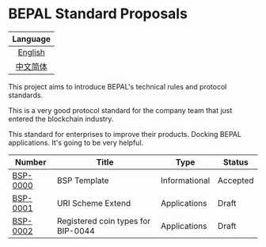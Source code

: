# BEPAL Standard Proposals


|         Language         |
| :----------------------: |
|   [English](README_en.md)   |
| [中文简体](README.md) |

This project aims to introduce BEPAL's technical rules and protocol standards.

This is a very good protocol standard for the company team that just entered the blockchain industry.

This standard for enterprises to improve their products. Docking BEPAL applications. It's going to be very helpful.


| Number                           | Title                                                          | Type          | Status   |
|----------------------------------|----------------------------------------------------------------|---------------|----------|
| [BSP-0000](bsp-0000/bsp-0000_en.md) | BSP Template                                                   | Informational | Accepted |
| [BSP-0001](bsp-0001/bsp-0001_en.md) | URI Scheme Extend                                              | Applications  | Draft    |
| [BSP-0002](bsp-0002/bsp-0002_en.md) | Registered coin types for BIP-0044                             | Applications  | Draft    |